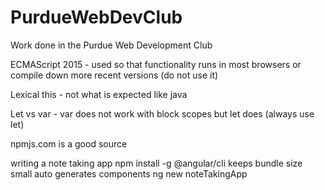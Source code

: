 # PurdueWebDevClub
Work done in the Purdue Web Development Club

ECMAScript 2015 - used so that functionality runs in most browsers or compile down more recent versions (do not use it)

Lexical this - not what is expected like java

Let vs var - var does not work with block scopes but let does (always use let)

npmjs.com is a good source

writing a note taking app
    npm install -g @angular/cli
        keeps bundle size small
        auto generates components
    ng new noteTakingApp